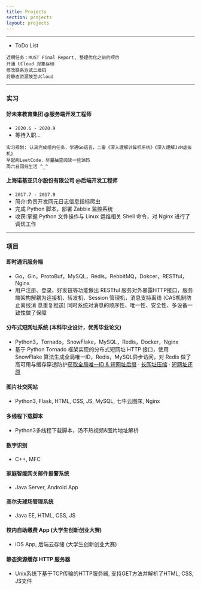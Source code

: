 ```yaml
---
title: Projects
section: projects
layout: projects
---
```

---

- ToDo List
```
近期任务：MUST Final Report, 整理优化之前的项目
开通 UCloud 对象存储
修改联系方式二维码
将静态资源放至UCloud
```

---

### **实习**

#### 好未来教育集团 @服务端开发工程师

- `2020.6 - 2020.9`
- 等待入职...
```
实习规划: 认真完成组内任务，学通Go语言，二看《深入理解计算机系统》《深入理解JVM虚拟机》
早起刷LeetCode，尽量抽空阅读一些源码
周六日回归生活 ^_^
```

#### 上海诺基亚贝尔股份有限公司 @后端开发工程师
- `2017.7 - 2017.9`
- 简介:负责开发网元日志信息指标爬虫
- 完成 Python 脚本，部署 Zabbix 监控系统
- 收获:掌握 Python 文件操作与 Linux 运维相关 Shell 命令，对 Nginx 进行了调优工作

---
### **项目**

#### 即时通讯服务端

- Go，Gin，ProtoBuf，MySQL，Redis，RebbitMQ，Dokcer，RESTful，Nginx
- 用户注册、登录、好友链等功能做出 RESTful 服务对外暴露HTTP接口，服务端架构解耦为连接机、转发机、Session 管理机，消息支持离线 (CAS机制防止离线消 息重复推送) 同时系统对消息的顺序性、唯一性、安全性、多设备一致性做了保障

#### 分布式短网址系统 (本科毕业设计，优秀毕业论文)

- Python3，Tornado，SnowFlake，MySQL，Redis，Docker，Nginx
- 基于 Python Tornado 框架实现的分布式短网址 HTTP 接口，使用 SnowFlake 算法生成全局唯一ID，Redis，MySQL异步访问，对 Redis 做了高可用与缓存穿透防护[获取全局唯一ID & 短网址后缀](http://tinyurl-api.1024bit.io/json&get-id-url) · [长网址压缩](http://tinyurl-api.1024bit.io/json&convert=URL) · [短网址还原](http://tinyurl-api.1024bit.io/json&restore=URL)

#### 图片社交网站
- Python3, Flask, HTML, CSS, JS, MySQL, 七牛云图床, Nginx

#### 多线程下载脚本
- Python3多线程下载脚本，汤不热视频&图片地址解析

#### 数字识别
- C++, MFC

#### 家庭智能网关邮件报警系统
- Java Server, Android App

#### 高尔夫球场管理系统
- Java EE, HTML, CSS, JS

#### 校内自助缴费 App (大学生创新创业大赛)
- iOS App, 后端云存储 (大学生创新创业大赛)

#### 静态资源缓存 HTTP 服务器
- Unix系统下基于TCP传输的HTTP服务器, 支持GET方法并解析了HTML, CSS, JS文件